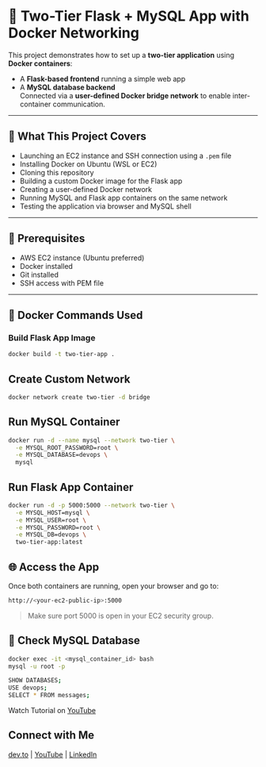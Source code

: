 # 🐳 Two-Tier Flask + MySQL App with Docker Networking

This project demonstrates how to set up a **two-tier application** using **Docker containers**:  
- A **Flask-based frontend** running a simple web app  
- A **MySQL database backend**  
Connected via a **user-defined Docker bridge network** to enable inter-container communication.

---

## 🚀 What This Project Covers

- Launching an EC2 instance and SSH connection using a `.pem` file  
- Installing Docker on Ubuntu (WSL or EC2)  
- Cloning this repository  
- Building a custom Docker image for the Flask app  
- Creating a user-defined Docker network  
- Running MySQL and Flask app containers on the same network  
- Testing the application via browser and MySQL shell

---

## 🔧 Prerequisites

- AWS EC2 instance (Ubuntu preferred)
- Docker installed
- Git installed
- SSH access with PEM file

---

## 🐳 Docker Commands Used

### Build Flask App Image

```bash
docker build -t two-tier-app .
```

## Create Custom Network
```bash
docker network create two-tier -d bridge
```

## Run MySQL Container
```bash
docker run -d --name mysql --network two-tier \
  -e MYSQL_ROOT_PASSWORD=root \
  -e MYSQL_DATABASE=devops \
  mysql
```

## Run Flask App Container
```bash
docker run -d -p 5000:5000 --network two-tier \
  -e MYSQL_HOST=mysql \
  -e MYSQL_USER=root \
  -e MYSQL_PASSWORD=root \
  -e MYSQL_DB=devops \
  two-tier-app:latest

```

## 🌐 Access the App
Once both containers are running, open your browser and go to:
```bash
http://<your-ec2-public-ip>:5000
```
> Make sure port 5000 is open in your EC2 security group.

## 🧪 Check MySQL Database
```bash
docker exec -it <mysql_container_id> bash
mysql -u root -p

SHOW DATABASES;
USE devops;
SELECT * FROM messages;
```

Watch Tutorial on [YouTube](https://youtu.be/QkLbXp-bTj0?si=v6lXG-PFTeInLyMu)

## Connect with Me <br>
[dev.to](https://dev.to/prashant_gohel_321) | [YouTube](https://www.youtube.com/@DevOpsWithUs) | [LinkedIn](https://www.linkedin.com/in/prashantgohel1706)
